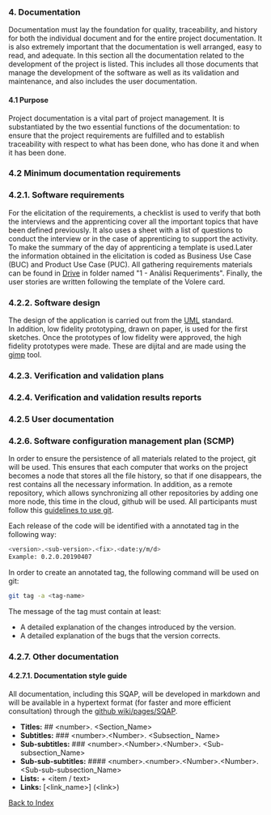 ### 4. Documentation

Documentation must lay the foundation for quality, traceability, and history for both the individual document and for the entire project documentation.
It is also extremely important that the documentation is well arranged, easy to read, and adequate.
In this section all the documentation related to the development of the project is listed. This includes all those documents that manage the development of the software as well as its validation and maintenance, and also includes the user documentation.


#### 4.1 Purpose

Project documentation is a vital part of project management. It is substantiated by the two essential functions of the documentation: to ensure that the project requirements are fulfilled and to establish traceability with respect to what has been done, who has done it and when it has been done.


### 4.2 Minimum documentation requirements

### 4.2.1. Software requirements

For the elicitation of the requirements, a checklist is used to verify that both the interviews and the apprenticing cover all the important topics that have been defined previously. It also uses a sheet with a list of questions to conduct the interview or in the case of apprenticing to support the activity.
To make the summary of the day of apprenticing a template is used.Later the information obtained in the elicitation is coded as Business Use Case (BUC) and Product Use Case (PUC). All gathering requirements materials can be found in [Drive](https://www.google.com/intl/es_ALL/drive/) in folder named "1 - Anàlisi Requeriments".
Finally, the user stories are written following the template of the Volere card.


### 4.2.2. Software design

The design of the application is carried out from the [UML](https://www.uml.org/) standard.  
In addition, low fidelity prototyping, drawn on paper, is used for the first sketches. Once the prototypes of low fidelity were approved, the high fidelity prototypes were made. These are dijital and are made using the [gimp](http://www.gimp.org.es/) tool.


### 4.2.3. Verification and validation plans



### 4.2.4. Verification and validation results reports



### 4.2.5 User documentation



### 4.2.6. Software configuration management plan (SCMP)

In order to ensure the persistence of all materials related to the project, git will be used. This ensures that each computer that works on the project becomes a node that stores all the file history, so that if one disappears, the rest contains all the necessary information. In addition, as a remote repository, which allows synchronizing all other repositories by adding one more node, this time in the cloud, github will be used. All participants must follow this [guidelines to use git](https://github.com/teamoutofbounds/joint-project/blob/SQAP-doc/documentation/procedures/Branching-guidelines.md).

Each release of the code will be identified with a annotated tag in the following way:

```bash
<version>.<sub-version>.<fix>.<date:y/m/d>
Example: 0.2.0.20190407
```

In order to create an annotated tag, the following command will be used on git:

```bash
git tag -a <tag-name>
```

The message of the tag must contain at least:
+ A detailed explanation of the changes introduced by the version.
+ A detailed explanation of the bugs that the version corrects.


### 4.2.7. Other documentation

#### 4.2.7.1. Documentation style guide

All documentation, including this SQAP, will be developed in markdown and will be available in a hypertext format (for faster and more efficient consultation) through the [github wiki/pages/SQAP](https://github.com/teamoutofbounds/joint-project/wiki/SQAP).

+ __Titles:__ ## <number\>. <Section_Name\>  
+ __Subtitles:__ ### <number\>.<Number\>. <Subsection_ Name\>  
+ __Sub-subtitles:__ ### <number\>.<Number\>.<Number\>. <Sub-subsection_Name\>
+ __Sub-sub-subtitles:__ #### <number\>.<number\>.<Number\>.<Number\>. <Sub-sub-subsection_Name\>
+ __Lists:__ + <item / text\>
+ __Links:__ [<link_name\>] (<link\>)  

[Back to Index](./index.md)
